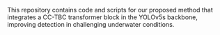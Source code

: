 This repository contains code and scripts for our proposed method that integrates a CC-TBC transformer block  in the YOLOv5s backbone, improving detection in challenging underwater conditions.
 

